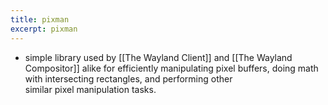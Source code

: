 ```yaml
---
title: pixman
excerpt: pixman
---
```

- simple library used by [[The Wayland Client]] and [[The Wayland Compositor]] alike for efficiently manipulating pixel buffers, doing math with intersecting rectangles, and performing other similar pixel manipulation tasks.

